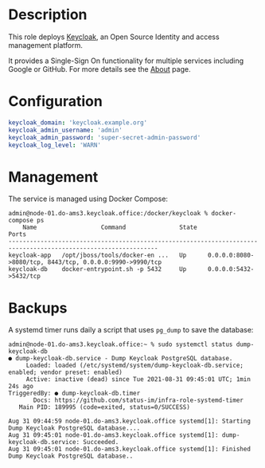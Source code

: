 # Description

This role deploys [Keycloak](https://www.keycloak.org/), an Open Source Identity and access management platform.

It provides a Single-Sign On functionality for multiple services including Google or GitHub. For more details see the [About](https://www.keycloak.org/about) page.

# Configuration

```yaml
keycloak_domain: 'keycloak.example.org'
keycloak_admin_username: 'admin'
keycloak_admin_password: 'super-secret-admin-password'
keycloak_log_level: 'WARN'
```

# Management

The service is managed using Docker Compose:
```
admin@node-01.do-ams3.keycloak.office:/docker/keycloak % docker-compose ps
    Name                  Command               State                            Ports                          
----------------------------------------------------------------------------------------------------------------
keycloak-app   /opt/jboss/tools/docker-en ...   Up      0.0.0.0:8080->8080/tcp, 8443/tcp, 0.0.0.0:9990->9990/tcp
keycloak-db    docker-entrypoint.sh -p 5432     Up      0.0.0.0:5432->5432/tcp
```

# Backups

A systemd timer runs daily a script that uses `pg_dump` to save the database:
```
admin@node-01.do-ams3.keycloak.office:~ % sudo systemctl status dump-keycloak-db
● dump-keycloak-db.service - Dump Keycloak PostgreSQL database.
     Loaded: loaded (/etc/systemd/system/dump-keycloak-db.service; enabled; vendor preset: enabled)
     Active: inactive (dead) since Tue 2021-08-31 09:45:01 UTC; 1min 24s ago
TriggeredBy: ● dump-keycloak-db.timer
       Docs: https://github.com/status-im/infra-role-systemd-timer
   Main PID: 189995 (code=exited, status=0/SUCCESS)

Aug 31 09:44:59 node-01.do-ams3.keycloak.office systemd[1]: Starting Dump Keycloak PostgreSQL database....
Aug 31 09:45:01 node-01.do-ams3.keycloak.office systemd[1]: dump-keycloak-db.service: Succeeded.
Aug 31 09:45:01 node-01.do-ams3.keycloak.office systemd[1]: Finished Dump Keycloak PostgreSQL database..
```
